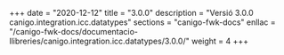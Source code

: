 +++
date        = "2020-12-12"
title       = "3.0.0"
description = "Versió 3.0.0 canigo.integration.icc.datatypes"
sections    = "canigo-fwk-docs"
enllac		= "/canigo-fwk-docs/documentacio-llibreries/canigo.integration.icc.datatypes/3.0.0/"
weight		= 4
+++
